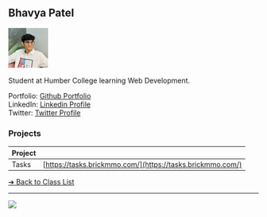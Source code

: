 <style>@import url("//readme.codeadam.ca/readme.css");</style>

## Bhavya Patel

![Bhavya Patel's Profile](../images/bhavya1307.jpg)

Student at Humber College learning Web Development.

Portfolio: [Github Portfolio](https://github.com/Bhavya1307)  
LinkedIn: [Linkedin Profile](https://www.linkedin.com/in/bhavya-patel-1890a02b0/)  
Twitter: [Twitter Profile](https://twitter.com/_Bhavya1307)  

### Projects

| Project | |
| - | - |
| Tasks | [https://tasks.brickmmo.com/](https://tasks.brickmmo.com/) |

[&#10132; Back to Class List](/)

---

<a href="https://brickmmo.com">
<img src="https://brickmmo.com/images/brickmmo-logo-horizontal.jpg" width="100">
</a>
